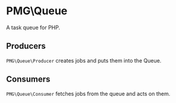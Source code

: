 # PMG\Queue

A task queue for PHP.

## Producers

`PMG\Queue\Producer` creates jobs and puts them into the Queue.

## Consumers

`PMG\Queue\Consumer` fetches jobs from the queue and acts on them.
